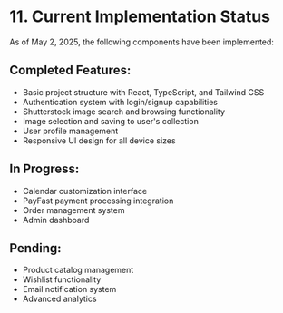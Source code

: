 
# 11. Current Implementation Status

As of May 2, 2025, the following components have been implemented:

## Completed Features:
- Basic project structure with React, TypeScript, and Tailwind CSS
- Authentication system with login/signup capabilities
- Shutterstock image search and browsing functionality
- Image selection and saving to user's collection
- User profile management
- Responsive UI design for all device sizes

## In Progress:
- Calendar customization interface
- PayFast payment processing integration
- Order management system
- Admin dashboard

## Pending:
- Product catalog management
- Wishlist functionality
- Email notification system
- Advanced analytics

